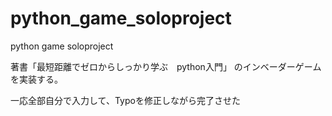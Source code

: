 # python_game_soloproject
python game soloproject

著書「最短距離でゼロからしっかり学ぶ　python入門」
のインベーダーゲームを実装する。

一応全部自分で入力して、Typoを修正しながら完了させた




